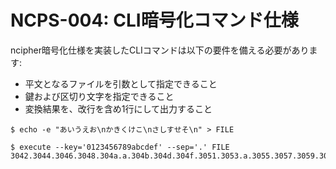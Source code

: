 # NCPS-004: CLI暗号化コマンド仕様

ncipher暗号化仕様を実装したCLIコマンドは以下の要件を備える必要があります:

* 平文となるファイルを引数として指定できること
* 鍵および区切り文字を指定できること
* 変換結果を、改行を含め1行にして出力すること

```console
$ echo -e "あいうえお\nかきくけこ\nさしすせそ\n" > FILE

$ execute --key='0123456789abcdef' --sep='.' FILE
3042.3044.3046.3048.304a.a.304b.304d.304f.3051.3053.a.3055.3057.3059.305b.305d.a.
```
